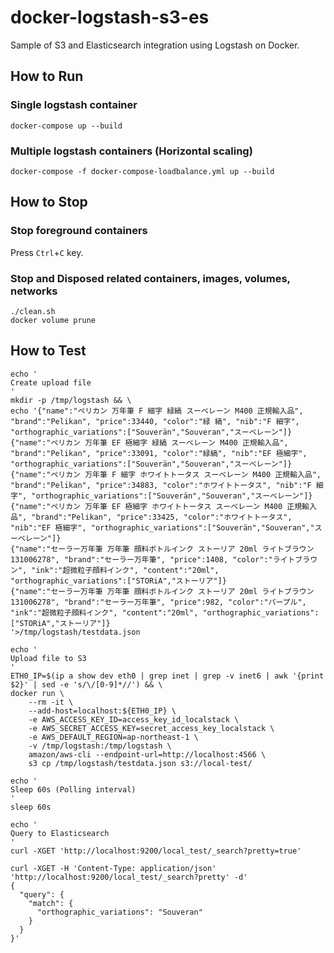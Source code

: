 # docker-logstash-s3-es
Sample of S3 and Elasticsearch integration using Logstash on Docker.


## How to Run

### Single logstash container
```
docker-compose up --build
```

### Multiple logstash containers (Horizontal scaling)
```
docker-compose -f docker-compose-loadbalance.yml up --build
```


## How to Stop

### Stop foreground containers
Press `Ctrl`+`C` key.

### Stop and Disposed related containers, images, volumes, networks
```
./clean.sh
docker volume prune
```


## How to Test
```
echo '
Create upload file
'
mkdir -p /tmp/logstash && \
echo '{"name":"ペリカン 万年筆 F 細字 緑縞 スーベレーン M400 正規輸入品", "brand":"Pelikan", "price":33440, "color":"緑 縞", "nib":"F 細字", "orthographic_variations":["Souverän","Souveran","スーベレーン"]}
{"name":"ペリカン 万年筆 EF 極細字 緑縞 スーベレーン M400 正規輸入品", "brand":"Pelikan", "price":33091, "color":"緑縞", "nib":"EF 極細字", "orthographic_variations":["Souverän","Souveran","スーベレーン"]}
{"name":"ペリカン 万年筆 F 細字 ホワイトトータス スーベレーン M400 正規輸入品", "brand":"Pelikan", "price":34883, "color":"ホワイトトータス", "nib":"F 細字", "orthographic_variations":["Souverän","Souveran","スーベレーン"]}
{"name":"ペリカン 万年筆 EF 極細字 ホワイトトータス スーベレーン M400 正規輸入品", "brand":"Pelikan", "price":33425, "color":"ホワイトトータス", "nib":"EF 極細字", "orthographic_variations":["Souverän","Souveran","スーベレーン"]}
{"name":"セーラー万年筆 万年筆 顔料ボトルインク ストーリア 20ml ライトブラウン 131006278", "brand":"セーラー万年筆", "price":1408, "color":"ライトブラウン", "ink":"超微粒子顔料インク", "content":"20ml", "orthographic_variations":["STORiA","ストーリア"]}
{"name":"セーラー万年筆 万年筆 顔料ボトルインク ストーリア 20ml ライトブラウン 131006278", "brand":"セーラー万年筆", "price":982, "color":"パープル", "ink":"超微粒子顔料インク", "content":"20ml", "orthographic_variations":["STORiA","ストーリア"]}
'>/tmp/logstash/testdata.json

echo '
Upload file to S3
'
ETH0_IP=$(ip a show dev eth0 | grep inet | grep -v inet6 | awk '{print $2}' | sed -e 's/\/[0-9]*//') && \
docker run \
    --rm -it \
    --add-host=localhost:${ETH0_IP} \
    -e AWS_ACCESS_KEY_ID=access_key_id_localstack \
    -e AWS_SECRET_ACCESS_KEY=secret_access_key_localstack \
    -e AWS_DEFAULT_REGION=ap-northeast-1 \
    -v /tmp/logstash:/tmp/logstash \
    amazon/aws-cli --endpoint-url=http://localhost:4566 \
    s3 cp /tmp/logstash/testdata.json s3://local-test/

echo '
Sleep 60s (Polling interval)
'
sleep 60s

echo '
Query to Elasticsearch
'
curl -XGET 'http://localhost:9200/local_test/_search?pretty=true'

curl -XGET -H 'Content-Type: application/json' 'http://localhost:9200/local_test/_search?pretty' -d'
{
  "query": {
    "match": {
      "orthographic_variations": "Souveran" 
    }
  }
}'
```

